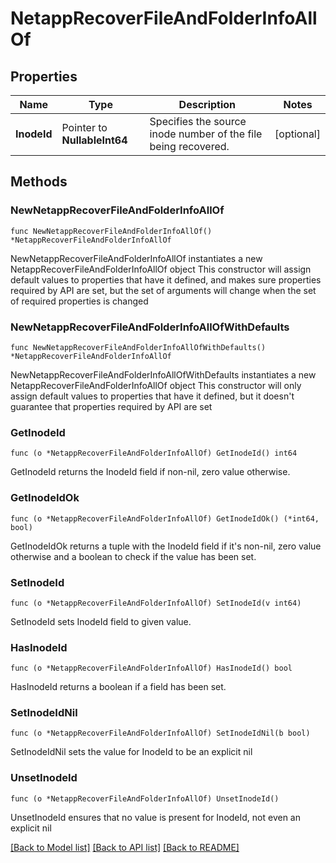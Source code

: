 # NetappRecoverFileAndFolderInfoAllOf

## Properties

Name | Type | Description | Notes
------------ | ------------- | ------------- | -------------
**InodeId** | Pointer to **NullableInt64** | Specifies the source inode number of the file being recovered. | [optional] 

## Methods

### NewNetappRecoverFileAndFolderInfoAllOf

`func NewNetappRecoverFileAndFolderInfoAllOf() *NetappRecoverFileAndFolderInfoAllOf`

NewNetappRecoverFileAndFolderInfoAllOf instantiates a new NetappRecoverFileAndFolderInfoAllOf object
This constructor will assign default values to properties that have it defined,
and makes sure properties required by API are set, but the set of arguments
will change when the set of required properties is changed

### NewNetappRecoverFileAndFolderInfoAllOfWithDefaults

`func NewNetappRecoverFileAndFolderInfoAllOfWithDefaults() *NetappRecoverFileAndFolderInfoAllOf`

NewNetappRecoverFileAndFolderInfoAllOfWithDefaults instantiates a new NetappRecoverFileAndFolderInfoAllOf object
This constructor will only assign default values to properties that have it defined,
but it doesn't guarantee that properties required by API are set

### GetInodeId

`func (o *NetappRecoverFileAndFolderInfoAllOf) GetInodeId() int64`

GetInodeId returns the InodeId field if non-nil, zero value otherwise.

### GetInodeIdOk

`func (o *NetappRecoverFileAndFolderInfoAllOf) GetInodeIdOk() (*int64, bool)`

GetInodeIdOk returns a tuple with the InodeId field if it's non-nil, zero value otherwise
and a boolean to check if the value has been set.

### SetInodeId

`func (o *NetappRecoverFileAndFolderInfoAllOf) SetInodeId(v int64)`

SetInodeId sets InodeId field to given value.

### HasInodeId

`func (o *NetappRecoverFileAndFolderInfoAllOf) HasInodeId() bool`

HasInodeId returns a boolean if a field has been set.

### SetInodeIdNil

`func (o *NetappRecoverFileAndFolderInfoAllOf) SetInodeIdNil(b bool)`

 SetInodeIdNil sets the value for InodeId to be an explicit nil

### UnsetInodeId
`func (o *NetappRecoverFileAndFolderInfoAllOf) UnsetInodeId()`

UnsetInodeId ensures that no value is present for InodeId, not even an explicit nil

[[Back to Model list]](../README.md#documentation-for-models) [[Back to API list]](../README.md#documentation-for-api-endpoints) [[Back to README]](../README.md)


